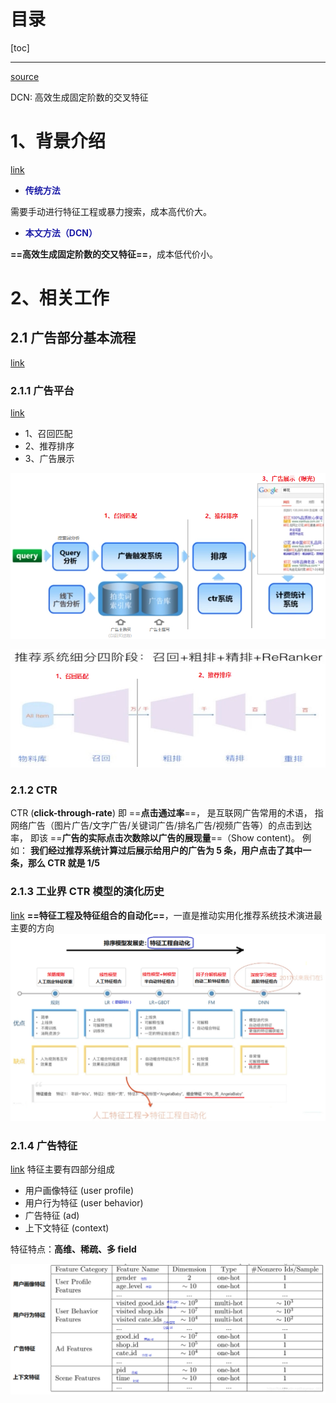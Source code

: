 # 目录

[toc]

---

[source]()


DCN: 高效生成固定阶数的交叉特征

# 1、背景介绍

[link](https://www.bilibili.com/video/BV1j64y1F7NY?from=search&seid=7521781198163652584&spm_id_from=333.337.0.0&t=2m7s)


- <blue>传统方法</blue>

需要手动进行特征工程或暴力搜索，成本高代价大。

- <blue>本文方法（DCN）</blue>

**==高效生成固定阶数的交又特征==**，成本低代价小。

# 2、相关工作

## 2.1 广告部分基本流程

[link](https://www.bilibili.com/video/BV1j64y1F7NY?from=search&seid=7521781198163652584&spm_id_from=333.337.0.0&t=3m7s)

### 2.1.1 广告平台

[link](https://www.bilibili.com/video/BV1j64y1F7NY?from=search&seid=7521781198163652584&spm_id_from=333.337.0.0&t=3m6s)


- 1、召回匹配
- 2、推荐排序
- 3、广告展示

<img width=800 src="img/2021_11_21_213157.png"></img>

<img width=750 src="img/2021_11_21_214231.png"></img>

### 2.1.2 CTR

CTR (**click-through-rate**) 即 ==**点击通过率**==，
是互联网广告常用的术语，
指网络广告（图片广告/文字广告/关键词广告/排名广告/视频广告等）的点击到达率，
即该 ==**广告的实际点击次数除以广告的展现量**==（Show content)。
例如：
**我们经过推荐系统计算过后展示给用户的广告为 5 条，用户点击了其中一条，那么 CTR 就是 1/5**



### 2.1.3 工业界 CTR 模型的演化历史

[link](https://www.bilibili.com/video/BV1j64y1F7NY?from=search&seid=7521781198163652584&spm_id_from=333.337.0.0&t=6m27s)
**==特征工程及特征组合的自动化==**，一直是推动实用化推荐系统技术演进最主要的方向
![](img/2021_11_21_221211.png)

### 2.1.4 广告特征
[link](https://www.bilibili.com/video/BV1j64y1F7NY?from=search&seid=7521781198163652584&spm_id_from=333.337.0.0&t=11m33s)
特征主要有四部分组成
- 用户画像特征 (user profile)
- 用户行为特征 (user behavior)
- 广告特征 (ad)
- 上下文特征 (context)

特征特点：**高维、稀疏、多 field**

![](img/2021_11_21_222238.png)















<br>
<br><br><br><br><br><br><br><br><br><br><br><br>


<u></u>

<!-- 
<img width=500 src="img/.png"></img>
<img style="width:500px" src="img/.png"></img>
 -->


<style>
.red {
	color: red;
	font-weight: bold;
}
blue {
	color: rgb(27, 27, 168);
	font-weight: bold;
}


</style>




